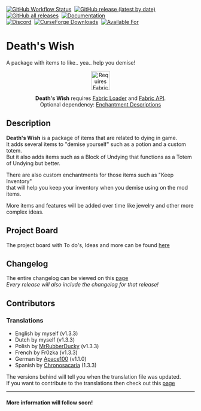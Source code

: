 [![GitHub Workflow Status](https://img.shields.io/github/workflow/status/gaycookie/deaths-wish/build?label=Actions&style=for-the-badge)](https://github.com/gaycookie/Deaths-Wish/actions/workflows/build.yml)
‎‎ [![GitHub release (latest by date)](https://img.shields.io/github/v/release/gaycookie/deaths-wish?label=Latest%20Release&style=for-the-badge)](https://github.com/gaycookie/Deaths-Wish/releases/latest)
‎‎ [![GitHub all releases](https://img.shields.io/github/downloads/gaycookie/deaths-wish/total?label=Downloads&style=for-the-badge)](https://github.com/gaycookie/Deaths-Wish/releases/latest)
‎‎ [![Documentation](https://img.shields.io/badge/Documentation-GitHub-orange?style=for-the-badge)](https://github.com/gaycookie/Deaths-Wish/wiki)  
[![Discord](https://img.shields.io/discord/817130660527079515?label=Discord%20Guild&style=for-the-badge&logo=discord&logoColor=ffffff)](https://discord.gg/qUbJye86UN)
‎‎ [![CurseForge Downloads](http://cf.way2muchnoise.eu/full_453778_downloads.svg?badge_style=for_the_badge)](https://www.curseforge.com/minecraft/mc-mods/deaths-wish-fabric)
‎‎ [![Available For](http://cf.way2muchnoise.eu/versions/453778.svg?badge_style=for_the_badge)](https://www.curseforge.com/minecraft/mc-mods/deaths-wish-fabric)

# Death's Wish
A package with items to like.. yea.. help you demise!  

<p align="center">
	<a href="https://www.curseforge.com/minecraft/mc-mods/fabric-api"><img title="Requires Fabric API" height="50" src="https://i.imgur.com/Ol1Tcf8.png"></a>
</p>

<p align="center">
    <b>Death's Wish</b> requires <a href="https://fabricmc.net/use/">Fabric Loader</a> and <a href="https://www.curseforge.com/minecraft/mc-mods/fabric-api">Fabric API</a>.<br />
    Optional dependency: <a href="https://www.curseforge.com/minecraft/mc-mods/enchantment-descriptions">Enchantment Descriptions</a>
</p>

## Description
**Death's Wish** is a package of items that are related to dying in game.  
It adds several items to "demise yourself" such as a potion and a custom totem.  
But it also adds items such as a Block of Undying that functions as a Totem of Undying but better.  

There are also custom enchantments for those items such as "Keep Inventory"   
that will help you keep your inventory when you demise using on the mod items.

More items and features will be added over time like jewelry and other more complex ideas.

## Project Board
The project board with To do's, Ideas and more can be found [here](https://github.com/gaycookie/Deaths-Wish/projects/1)

## Changelog
The entire changelog can be viewed on this [page](CHANGELOG.md)  
*Every release will also include the changelog for that release!*

## Contributors
### Translations
- English by myself (v1.3.3)
- Dutch by myself (v1.3.3)
- Polish by [MrRubberDucky](https://github.com/MrRubberDucky) (v1.3.3)
- French by Fr0zka (v1.3.3)
- German by [Apace100](https://github.com/apace100) (v1.1.0)
- Spanish by [Chronosacaria](https://github.com/chronosacaria) (1.3.3)

The versions behind will tell you when the translation file was updated.  
If you want to contribute to the translations then check out this [page](https://github.com/gaycookie/Deaths-Wish/wiki/Contribution#language-contribution)

---

#### More information will follow soon!
